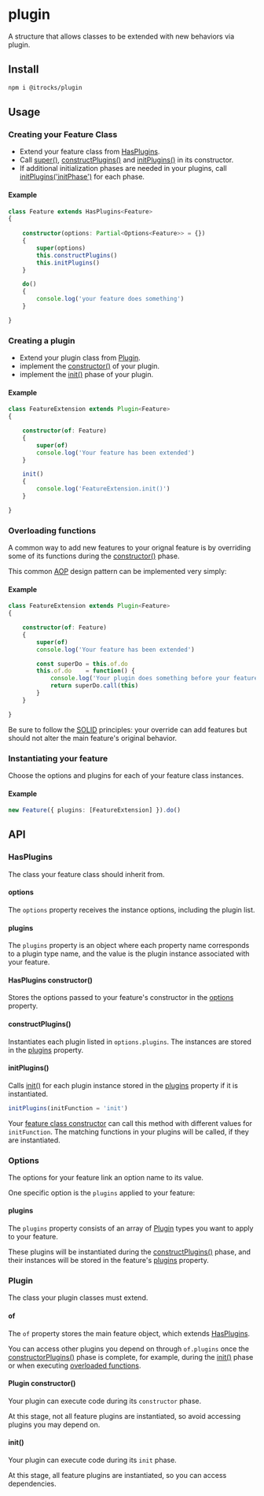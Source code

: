 
# plugin

A structure that allows classes to be extended with new behaviors via plugin.

## Install

```bash
npm i @itrocks/plugin
```

## Usage

### Creating your Feature Class

- Extend your feature class from [HasPlugins](#HasPlugins).
- Call [super()](#HasPlugins-constructor), [constructPlugins()](#constructPlugins) and [initPlugins()](#initPlugins)
  in its constructor.
- If additional initialization phases are needed in your plugins,
  call [initPlugins('initPhase')](#initPlugins) for each phase.

#### Example

```ts
class Feature extends HasPlugins<Feature>
{
	
	constructor(options: Partial<Options<Feature>> = {})
	{
		super(options)
		this.constructPlugins()
		this.initPlugins()
	}

	do()
	{
		console.log('your feature does something')
	}

}
```

### Creating a plugin

- Extend your plugin class from [Plugin](#Plugin).
- implement the [constructor()](#Plugin-constructor) of your plugin.
- implement the [init()](#init) phase of your plugin.

#### Example

```ts
class FeatureExtension extends Plugin<Feature>
{

	constructor(of: Feature)
	{
		super(of)
		console.log('Your feature has been extended')
	}

	init()
	{
		console.log('FeatureExtension.init()')
	}

}
```

### Overloading functions

A common way to add new features to your orignal feature is by overriding some of its functions
during the [constructor()](#Plugin-constructor) phase.

This common [AOP](https://en.wikipedia.org/wiki/Aspect-oriented_programming)
design pattern can be implemented very simply:

#### Example

```ts
class FeatureExtension extends Plugin<Feature>
{

	constructor(of: Feature)
	{
		super(of)
		console.log('Your feature has been extended')

		const superDo = this.of.do
		this.of.do    = function() {
			console.log('Your plugin does something before your feature does')
			return superDo.call(this)
		}
	}

}
```

Be sure to follow the [SOLID](https://en.wikipedia.org/wiki/SOLID) principles:
your override can add features but should not alter the main feature's original behavior.

### Instantiating your feature

Choose the options and plugins for each of your feature class instances.

#### Example

```ts
new Feature({ plugins: [FeatureExtension] }).do()
```

## API

### HasPlugins

The class your feature class should inherit from.

#### options

The `options` property receives the instance options, including the plugin list.

#### plugins

The `plugins` property is an object where each property name corresponds to a plugin type name,
and the value is the plugin instance associated with your feature.

#### HasPlugins constructor()

Stores the options passed to your feature's constructor in the [options](#options) property. 

#### constructPlugins()

Instantiates each plugin listed in `options.plugins`. The instances are stored in the [plugins](#plugins) property.

#### initPlugins()

Calls [init()](#init) for each plugin instance stored in the [plugins](#plugins) property
if it is instantiated.

```ts
initPlugins(initFunction = 'init')
```

Your [feature class constructor](#creating-your-feature-class)
can call this method with different values for `initFunction`.
The matching functions in your plugins will be called, if they are instantiated.

### Options

The options for your feature link an option name to its value.

One specific option is the `plugins` applied to your feature:

#### plugins

The `plugins` property consists of an array of [Plugin](#plugin) types you want to apply to your feature.

These plugins will be instantiated during the [constructPlugins()](#constructPlugins) phase,
and their instances will be stored in the feature's [plugins](#plugins) property.

### Plugin

The class your plugin classes must extend.

#### of

The `of` property stores the main feature object, which extends [HasPlugins](#HasPlugins).

You can access other plugins you depend on through `of.plugins`
once the [constructorPlugins()](#constructPlugins) phase is complete,
for example, during the [init()](#init) phase or when executing [overloaded functions](#Overloading-functions).

#### Plugin constructor()

Your plugin can execute code during its `constructor` phase.

At this stage, not all feature plugins are instantiated, so avoid accessing plugins you may depend on.

#### init()

Your plugin can execute code during its `init` phase.

At this stage, all feature plugins are instantiated, so you can access dependencies.

